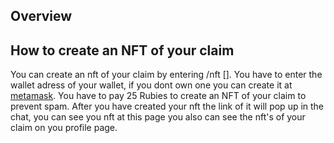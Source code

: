 ## Overview



## How to create an NFT of your claim

You can create an nft of your claim by entering /nft [<walletaddreess>]. You have to enter the wallet adress of your wallet, if you dont own one you can create it at [metamask](https://metamask.io). You have to pay 25 Rubies to create an NFT of your claim to prevent spam. After you have created your nft the link of it will pop up in the chat, you can see you nft at this page you also can see the nft's of your claim on you profile page.

